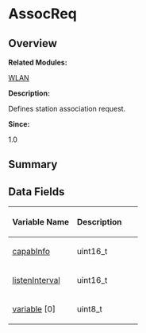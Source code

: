 # AssocReq<a name="ZH-CN_TOPIC_0000001055039506"></a>

## **Overview**<a name="section1233003670093529"></a>

**Related Modules:**

[WLAN](WLAN.md)

**Description:**

Defines station association request. 

**Since:**

1.0

## **Summary**<a name="section546490470093529"></a>

## Data Fields<a name="pub-attribs"></a>

<a name="table269960018093529"></a>
<table><thead align="left"><tr id="row1694753580093529"><th class="cellrowborder" valign="top" width="50%" id="mcps1.1.3.1.1"><p id="p31909849093529"><a name="p31909849093529"></a><a name="p31909849093529"></a>Variable Name</p>
</th>
<th class="cellrowborder" valign="top" width="50%" id="mcps1.1.3.1.2"><p id="p1680684320093529"><a name="p1680684320093529"></a><a name="p1680684320093529"></a>Description</p>
</th>
</tr>
</thead>
<tbody><tr id="row752035614093529"><td class="cellrowborder" valign="top" width="50%" headers="mcps1.1.3.1.1 "><p id="p1839722687093529"><a name="p1839722687093529"></a><a name="p1839722687093529"></a><a href="WLAN.md#gadc4d122edd92d777956cb913aa27918b">capabInfo</a></p>
</td>
<td class="cellrowborder" valign="top" width="50%" headers="mcps1.1.3.1.2 "><p id="p822445802093529"><a name="p822445802093529"></a><a name="p822445802093529"></a>uint16_t&nbsp;</p>
</td>
</tr>
<tr id="row1977248000093529"><td class="cellrowborder" valign="top" width="50%" headers="mcps1.1.3.1.1 "><p id="p642767072093529"><a name="p642767072093529"></a><a name="p642767072093529"></a><a href="WLAN.md#ga4755cf88f3c370bb7e704e7ab1f1f46b">listenInterval</a></p>
</td>
<td class="cellrowborder" valign="top" width="50%" headers="mcps1.1.3.1.2 "><p id="p63158656093529"><a name="p63158656093529"></a><a name="p63158656093529"></a>uint16_t&nbsp;</p>
</td>
</tr>
<tr id="row48923249093529"><td class="cellrowborder" valign="top" width="50%" headers="mcps1.1.3.1.1 "><p id="p1488624424093529"><a name="p1488624424093529"></a><a name="p1488624424093529"></a><a href="WLAN.md#ga69066d587669a7b69106d618e90fbad3">variable</a> [0]</p>
</td>
<td class="cellrowborder" valign="top" width="50%" headers="mcps1.1.3.1.2 "><p id="p1588126568093529"><a name="p1588126568093529"></a><a name="p1588126568093529"></a>uint8_t&nbsp;</p>
</td>
</tr>
</tbody>
</table>

